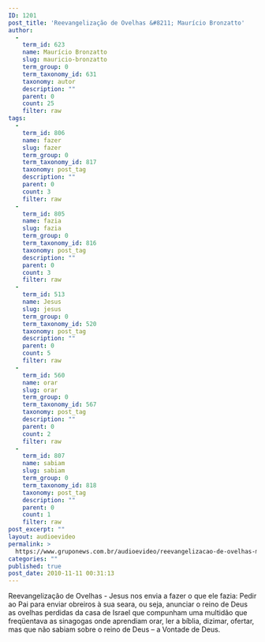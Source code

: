 ```yaml
---
ID: 1201
post_title: 'Reevangelização de Ovelhas &#8211; Maurício Bronzatto'
author:
  - 
    term_id: 623
    name: Maurício Bronzatto
    slug: mauricio-bronzatto
    term_group: 0
    term_taxonomy_id: 631
    taxonomy: autor
    description: ""
    parent: 0
    count: 25
    filter: raw
tags:
  - 
    term_id: 806
    name: fazer
    slug: fazer
    term_group: 0
    term_taxonomy_id: 817
    taxonomy: post_tag
    description: ""
    parent: 0
    count: 3
    filter: raw
  - 
    term_id: 805
    name: fazia
    slug: fazia
    term_group: 0
    term_taxonomy_id: 816
    taxonomy: post_tag
    description: ""
    parent: 0
    count: 3
    filter: raw
  - 
    term_id: 513
    name: Jesus
    slug: jesus
    term_group: 0
    term_taxonomy_id: 520
    taxonomy: post_tag
    description: ""
    parent: 0
    count: 5
    filter: raw
  - 
    term_id: 560
    name: orar
    slug: orar
    term_group: 0
    term_taxonomy_id: 567
    taxonomy: post_tag
    description: ""
    parent: 0
    count: 2
    filter: raw
  - 
    term_id: 807
    name: sabiam
    slug: sabiam
    term_group: 0
    term_taxonomy_id: 818
    taxonomy: post_tag
    description: ""
    parent: 0
    count: 1
    filter: raw
post_excerpt: ""
layout: audioevideo
permalink: >
  https://www.gruponews.com.br/audioevideo/reevangelizacao-de-ovelhas-mauricio-bronzatto
categories: ""
published: true
post_date: 2010-11-11 00:31:13
---
```

Reevangelização de Ovelhas - Jesus nos envia a fazer o que ele fazia: Pedir ao Pai para enviar obreiros à sua seara, ou seja, anunciar o reino de Deus as ovelhas perdidas da casa de Israel que compunham uma multidão que freqüentava as sinagogas onde aprendiam orar, ler a bíblia, dizimar, ofertar, mas que não sabiam sobre o reino de Deus – a Vontade de Deus.